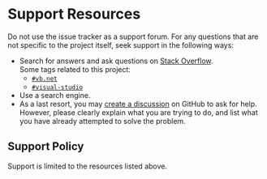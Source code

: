# Support Resources

Do not use the issue tracker as a support forum. For any questions that are not specific to the project itself, seek support in the following ways:

- Search for answers and ask questions on [Stack Overflow](https://stackoverflow.com/questions).  
  Some tags related to this project:
  - <code><a href="https://stackoverflow.com/questions/tagged/vb.net?tab=Frequent">#vb.net</a></code>
  - <code><a href="https://stackoverflow.com/questions/tagged/visual-studio?tab=Frequent">#visual-studio</a></code>
- Use a search engine.
- As a last resort, you may [create a discussion](https://github.com/Strappazzon/GRW-GHOST-Buster/discussions/new?category=questions) on GitHub to ask for help.
  However, please clearly explain what you are trying to do, and list what you have already attempted to solve the problem.

## Support Policy

Support is limited to the resources listed above.
